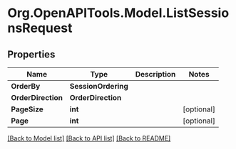 # Org.OpenAPITools.Model.ListSessionsRequest

## Properties

Name | Type | Description | Notes
------------ | ------------- | ------------- | -------------
**OrderBy** | **SessionOrdering** |  | 
**OrderDirection** | **OrderDirection** |  | 
**PageSize** | **int** |  | [optional] 
**Page** | **int** |  | [optional] 

[[Back to Model list]](../README.md#documentation-for-models) [[Back to API list]](../README.md#documentation-for-api-endpoints) [[Back to README]](../README.md)

